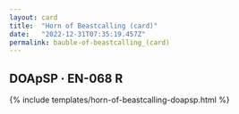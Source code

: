 ```yaml
---
layout: card
title:  "Horn of Beastcalling (card)"
date:   "2022-12-31T07:35:19.457Z"
permalink: bauble-of-beastcalling_(card)
---
```


## DOApSP &middot; EN-068 R

{% include templates/horn-of-beastcalling-doapsp.html %}
